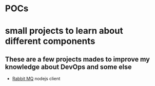 # POCs
small projects to learn about different components
============
These are a few projects mades to improve my knowledge about DevOps and some else
---
- [Rabbit MQ](./rabbitmq/) nodejs client